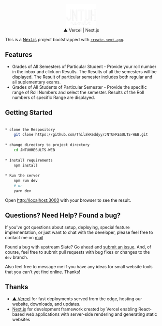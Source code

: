 <p align="center">
  <img src="https://raw.githubusercontent.com/ThilakReddyy/JNTUHRESULTS-WEB/main/public/favicon-black.png?token=GHSAT0AAAAAABX5OI2JTQJBUIDC6TKFRFCGYZQTF2Q" alt="JNTUH B.TECH RESULTS" width="100">
  <br>  
  ▲ Vercel    |     Next.js
</p>

This is a [Next.js](https://nextjs.org/) project bootstrapped with [`create-next-app`](https://github.com/vercel/next.js/tree/canary/packages/create-next-app).

## Features

* Grades of All Semesters of Particular Student - Provide your roll number in the inbox and click on Results. The Results of all the semesters will be displayed. The Result of particular semester includes both regular and all suplementary exams.
* Grades of All Students of Particular Semester - Provide the specific range of Roll Numbers and select the semester. Results of the Roll numbers of specific Range are displayed.

 



## Getting Started


```bash

* clone the Respository
    git clone https://github.com/ThilakReddyy/JNTUHRESULTS-WEB.git

* change directory to project directory
    cd JNTUHRESULTS-WEB

* Install requirements
    npm install

* Run the server
    npm run dev
    # or
    yarn dev
```

Open [http://localhost:3000](http://localhost:3000) with your browser to see the result.

## Questions? Need Help? Found a bug?

If you've got questions about setup, deploying, special feature implementation, or just want to chat with the developer, please feel free to contact me on <a href="mailto:thilakreddypothuganti@gmail.com">mail</a>

Found a bug with upstream Slate? Go ahead and [submit an issue](https://github.com/ThilakReddyy/JNTUHRESULTS-SERVICE/issues). And, of course, feel free to submit pull requests with bug fixes or changes to the `dev` branch.

Also feel free to message me if you have any ideas for small website tools that you can't yet find online. Thanks!

## Thanks

- [▲ Vercel](https://vercel.com/) for fast deployments served from the edge, hosting our website, downloads, and updates.
- [Next.js](https://nextjs.org/) for development framework created by Vercel enabling React-based web applications with server-side rendering and generating static websites
